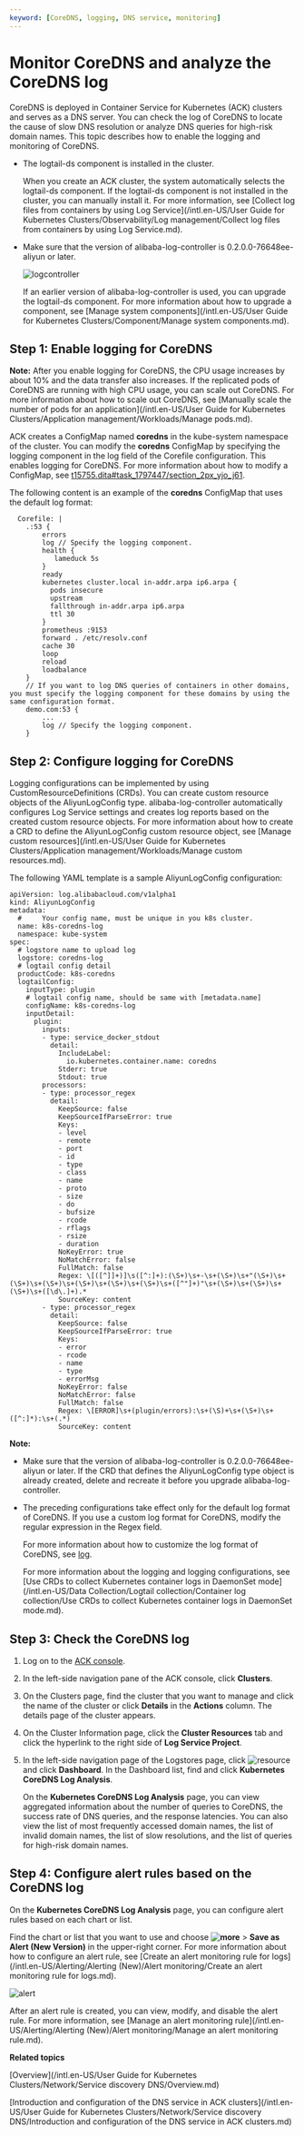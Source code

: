 ```yaml
---
keyword: [CoreDNS, logging, DNS service, monitoring]
---
```


# Monitor CoreDNS and analyze the CoreDNS log

CoreDNS is deployed in Container Service for Kubernetes \(ACK\) clusters and serves as a DNS server. You can check the log of CoreDNS to locate the cause of slow DNS resolution or analyze DNS queries for high-risk domain names. This topic describes how to enable the logging and monitoring of CoreDNS.

-   The logtail-ds component is installed in the cluster.

    When you create an ACK cluster, the system automatically selects the logtail-ds component. If the logtail-ds component is not installed in the cluster, you can manually install it. For more information, see [Collect log files from containers by using Log Service](/intl.en-US/User Guide for Kubernetes Clusters/Observability/Log management/Collect log files from containers by using Log Service.md).

-   Make sure that the version of alibaba-log-controller is 0.2.0.0-76648ee-aliyun or later.

    ![logcontroller](https://help-static-aliyun-doc.aliyuncs.com/assets/img/en-US/2115400361/p309799.png)

    If an earlier version of alibaba-log-controller is used, you can upgrade the logtail-ds component. For more information about how to upgrade a component, see [Manage system components](/intl.en-US/User Guide for Kubernetes Clusters/Component/Manage system components.md).


## Step 1: Enable logging for CoreDNS

**Note:** After you enable logging for CoreDNS, the CPU usage increases by about 10% and the data transfer also increases. If the replicated pods of CoreDNS are running with high CPU usage, you can scale out CoreDNS. For more information about how to scale out CoreDNS, see [Manually scale the number of pods for an application](/intl.en-US/User Guide for Kubernetes Clusters/Application management/Workloads/Manage pods.md).

ACK creates a ConfigMap named **coredns** in the kube-system namespace of the cluster. You can modify the **coredns** ConfigMap by specifying the logging component in the log field of the Corefile configuration. This enables logging for CoreDNS. For more information about how to modify a ConfigMap, see [t15755.dita\#task\_1797447/section\_2px\_yjo\_j61](t15755.dita#task_1797447/section_2px_yjo_j61).

The following content is an example of the **coredns** ConfigMap that uses the default log format:

```
  Corefile: |
    .:53 {
        errors
        log // Specify the logging component. 
        health {
           lameduck 5s
        }
        ready
        kubernetes cluster.local in-addr.arpa ip6.arpa {
          pods insecure
          upstream
          fallthrough in-addr.arpa ip6.arpa
          ttl 30
        }
        prometheus :9153
        forward . /etc/resolv.conf
        cache 30
        loop
        reload
        loadbalance
    }
    // If you want to log DNS queries of containers in other domains, you must specify the logging component for these domains by using the same configuration format. 
    demo.com:53 {
        ... 
        log // Specify the logging component. 
    }
```

## Step 2: Configure logging for CoreDNS

Logging configurations can be implemented by using CustomResourceDefinitions \(CRDs\). You can create custom resource objects of the AliyunLogConfig type. alibaba-log-controller automatically configures Log Service settings and creates log reports based on the created custom resource objects. For more information about how to create a CRD to define the AliyunLogConfig custom resource object, see [Manage custom resources](/intl.en-US/User Guide for Kubernetes Clusters/Application management/Workloads/Manage custom resources.md).

The following YAML template is a sample AliyunLogConfig configuration:

```
apiVersion: log.alibabacloud.com/v1alpha1
kind: AliyunLogConfig
metadata:
  #     Your config name, must be unique in you k8s cluster.
  name: k8s-coredns-log
  namespace: kube-system
spec:
  # logstore name to upload log
  logstore: coredns-log
  # logtail config detail
  productCode: k8s-coredns
  logtailConfig:
    inputType: plugin
    # logtail config name, should be same with [metadata.name]
    configName: k8s-coredns-log
    inputDetail:
      plugin:
        inputs:
        - type: service_docker_stdout
          detail:
            IncludeLabel:
              io.kubernetes.container.name: coredns
            Stderr: true
            Stdout: true
        processors:
        - type: processor_regex
          detail:
            KeepSource: false
            KeepSourceIfParseError: true
            Keys:
            - level
            - remote
            - port
            - id
            - type
            - class
            - name
            - proto
            - size
            - do
            - bufsize
            - rcode
            - rflags
            - rsize
            - duration
            NoKeyError: true
            NoMatchError: false
            FullMatch: false
            Regex: \[([^]]+)]\s([^:]+):(\S+)\s+-\s+(\S+)\s+"(\S+)\s+(\S+)\s+(\S+)\s+(\S+)\s+(\S+)\s+(\S+)\s+([^"]+)"\s+(\S+)\s+(\S+)\s+(\S+)\s+([\d\.]+).*
            SourceKey: content
        - type: processor_regex
          detail:
            KeepSource: false
            KeepSourceIfParseError: true
            Keys:
            - error
            - rcode
            - name
            - type
            - errorMsg
            NoKeyError: false
            NoMatchError: false
            FullMatch: false
            Regex: \[ERROR]\s+(plugin/errors):\s+(\S)+\s+(\S+)\s+([^:]*):\s+(.*)
            SourceKey: content
```

**Note:**

-   Make sure that the version of alibaba-log-controller is 0.2.0.0-76648ee-aliyun or later. If the CRD that defines the AliyunLogConfig type object is already created, delete and recreate it before you upgrade alibaba-log-controller.
-   The preceding configurations take effect only for the default log format of CoreDNS. If you use a custom log format for CoreDNS, modify the regular expression in the Regex field.

    For more information about how to customize the log format of CoreDNS, see [log](https://coredns.io/plugins/log/).

    For more information about the logging and logging configurations, see [Use CRDs to collect Kubernetes container logs in DaemonSet mode](/intl.en-US/Data Collection/Logtail collection/Container log collection/Use CRDs to collect Kubernetes container logs in DaemonSet mode.md).


## Step 3: Check the CoreDNS log

1.  Log on to the [ACK console](https://cs.console.aliyun.com).

2.  In the left-side navigation pane of the ACK console, click **Clusters**.

3.  On the Clusters page, find the cluster that you want to manage and click the name of the cluster or click **Details** in the **Actions** column. The details page of the cluster appears.

4.  On the Cluster Information page, click the **Cluster Resources** tab and click the hyperlink to the right side of **Log Service Project**.

5.  In the left-side navigation page of the Logstores page, click ![resource](https://help-static-aliyun-doc.aliyuncs.com/assets/img/en-US/7084862261/p267638.png) and click **Dashboard**. In the Dashboard list, find and click **Kubernetes CoreDNS Log Analysis**.

    On the **Kubernetes CoreDNS Log Analysis** page, you can view aggregated information about the number of queries to CoreDNS, the success rate of DNS queries, and the response latencies. You can also view the list of most frequently accessed domain names, the list of invalid domain names, the list of slow resolutions, and the list of queries for high-risk domain names.


## Step 4: Configure alert rules based on the CoreDNS log

On the **Kubernetes CoreDNS Log Analysis** page, you can configure alert rules based on each chart or list.

Find the chart or list that you want to use and choose **![more](https://help-static-aliyun-doc.aliyuncs.com/assets/img/en-US/9019141261/p267496.png)** \> **Save as Alert \(New Version\)** in the upper-right corner. For more information about how to configure an alert rule, see [Create an alert monitoring rule for logs](/intl.en-US/Alerting/Alerting (New)/Alert monitoring/Create an alert monitoring rule for logs.md).

![alert](https://help-static-aliyun-doc.aliyuncs.com/assets/img/en-US/2115400361/p267588.png)

After an alert rule is created, you can view, modify, and disable the alert rule. For more information, see [Manage an alert monitoring rule](/intl.en-US/Alerting/Alerting (New)/Alert monitoring/Manage an alert monitoring rule.md).

**Related topics**  


[Overview](/intl.en-US/User Guide for Kubernetes Clusters/Network/Service discovery DNS/Overview.md)

[Introduction and configuration of the DNS service in ACK clusters](/intl.en-US/User Guide for Kubernetes Clusters/Network/Service discovery DNS/Introduction and configuration of the DNS service in ACK clusters.md)


